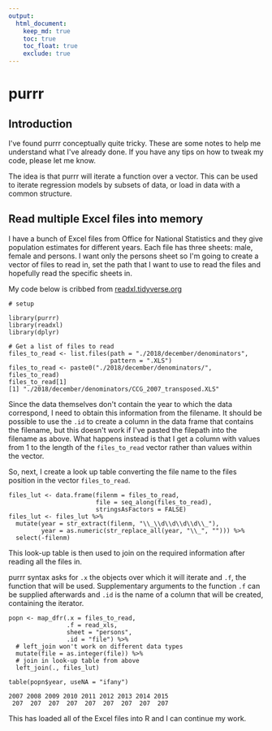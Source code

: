 ```yaml
---
output:
  html_document:
    keep_md: true
    toc: true
    toc_float: true
    exclude: true
---
```




# purrr

## Introduction

I've found purrr conceptually quite tricky. 
These are some notes to help me understand what I've already done. 
If you have any tips on how to tweak my code, please let me know. 

The idea is that purrr will iterate a function over a vector.
This can be used to iterate regression models by subsets of data, or load in data with a common structure. 

## Read multiple Excel files into memory

I have a bunch of Excel files from Office for National Statistics and they give population estimates for different years. 
Each file has three sheets: male, female and persons. 
I want only the persons sheet so I'm going to create a vector of files to read in, set the path that I want to use to read the files and hopefully read the specific sheets in.

My code below is cribbed from [readxl.tidyverse.org](http://readxl.tidyverse.org/articles/articles/readxl-workflows.html#concatenate-worksheets-into-one-data-frame)

```
# setup

library(purrr)
library(readxl)
library(dplyr)

# Get a list of files to read
files_to_read <- list.files(path = "./2018/december/denominators", 
                            pattern = ".XLS")
files_to_read <- paste0("./2018/december/denominators/", files_to_read)
files_to_read[1]
[1] "./2018/december/denominators/CCG_2007_transposed.XLS"

```

Since the data themselves don't contain the year to which the data correspond, I need to obtain this information from the filename. 
It should be possible to use the `.id` to create a column in the data frame that contains the filename, but this doesn't work if I've pasted the filepath into the filename as above. 
What happens instead is that I get a column with values from 1 to the length of the `files_to_read` vector rather than values within the vector. 

So, next, I create a look up table converting the file name to the files position in the vector `files_to_read`. 

```
files_lut <- data.frame(filenm = files_to_read, 
                        file = seq_along(files_to_read), 
                        stringsAsFactors = FALSE)
files_lut <- files_lut %>% 
  mutate(year = str_extract(filenm, "\\_\\d\\d\\d\\d\\_"), 
         year = as.numeric(str_replace_all(year, "\\_", ""))) %>% 
  select(-filenm)
```

This look-up table is then used to join on the required information after reading all the files in. 

purrr syntax asks for `.x` the objects over which it will iterate and `.f`, the function that will be used. 
Supplementary arguments to the function `.f`  can be supplied afterwards and `.id` is the name of a column that will be created, containing the iterator. 

```
popn <- map_dfr(.x = files_to_read, 
                .f = read_xls, 
                sheet = "persons", 
                .id = "file") %>% 
  # left_join won't work on different data types
  mutate(file = as.integer(file)) %>% 
  # join in look-up table from above
  left_join(., files_lut)

table(popn$year, useNA = "ifany")

2007 2008 2009 2010 2011 2012 2013 2014 2015 
 207  207  207  207  207  207  207  207  207 
```

This has loaded all of the Excel files into R and I can continue my work. 
